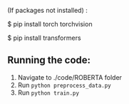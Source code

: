 (If packages not installed) :

$ pip install torch torchvision

$ pip install transformers

## Running the code: 

1. Navigate to ./code/ROBERTA folder
2. Run ```python preprocess_data.py```
3. Run ```python train.py```


